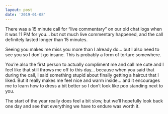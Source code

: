 ```yaml
---
layout: post
date: '2019-01-08'
---
```


There was a 15 minute call for “live commentary” on our old chat logs when it was 11 PM for you… but not much live commentary happened, and the call definitely lasted longer than 15 minutes. 

Seeing you makes me miss you more than I already do… but I also need to see you so I don’t go insane. This is probably a form of torture somewhere.

You’re also the first person to actually compliment me and call me cute and I feel like that still throws me off to this day… because when you said that during the call, I said something stupid about finally getting a haircut that I liked. But it really makes me feel nice and warm inside… and it encourages me to learn how to dress a bit better so I don’t look like poo standing next to you.

The start of the year really does feel a bit slow, but we’ll hopefully look back one day and see that everything we have to endure was worth it.